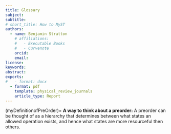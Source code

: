 ```yaml
---
title: Glossary
subject: 
subtitle: 
# short_title: How to MyST
authors:
  - name: Benjamin Stratton
    # affiliations:
    #   - Executable Books
    #   - Curvenote
    orcid: 
    email: 
license: 
keywords:  
abstract: 
exports:
#   - format: docx
  - format: pdf
    template: physical_review_journals
    article_type: Report
---
```

(myDefinitionofPreOrder)=
**A way to think about a preorder:** A preorder can be thought of as a hierarchy that determines between what states an allowed operation exists, and hence what states are more resourceful then others.

